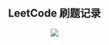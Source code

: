 <div align="center">
    <h2>LeetCode 刷题记录</h2>
    <img src="https://stats-cards.vercel.app/api/leetcode/?username=bipy&cn=true;">
</div>
